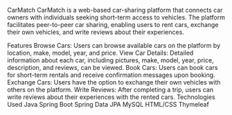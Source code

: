 CarMatch
CarMatch is a web-based car-sharing platform that connects car owners with individuals seeking short-term access to vehicles. The platform facilitates peer-to-peer car sharing, enabling users to rent cars, exchange their own vehicles, and write reviews about their experiences.

Features
Browse Cars: Users can browse available cars on the platform by location, make, model, year, and price.
View Car Details: Detailed information about each car, including pictures, make, model, year, price, description, and reviews, can be viewed.
Book Cars: Users can book cars for short-term rentals and receive confirmation messages upon booking.
Exchange Cars: Users have the option to exchange their own vehicles with others on the platform.
Write Reviews: After completing a trip, users can write reviews about their experiences with the rented cars.
Technologies Used
Java
Spring Boot
Spring Data JPA
MySQL
HTML/CSS
Thymeleaf
